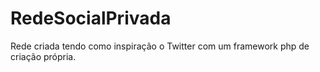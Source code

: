# RedeSocialPrivada

Rede criada tendo como inspiração o Twitter com um framework php de criação própria.
